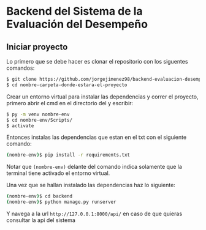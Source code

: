 # Backend del Sistema de la Evaluación del Desempeño

## Iniciar proyecto

Lo primero que se debe hacer es clonar el repositorio con los siguentes comandos:

```sh
$ git clone https://github.com/jorgejimenez98/backend-evaluacion-desempenno.git
$ cd nombre-carpeta-donde-estara-el-proyecto
```

Crear un entorno virtual para instalar las dependencias y correr el proyecto, primero abrir el cmd en el directorio del <nombre-carpeta-donde-estara-el-proyecto> y escribir:

```sh
$ py -m venv nombre-env
$ cd nombre-env/Scripts/
$ activate
```

Entonces instalas las dependencias que estan en el txt con el siguiente comando:

```sh
(nombre-env)$ pip install -r requirements.txt
```
Notar que `(nombre-env)` delante del comando indica solamente que la terminal tiene activado el entorno virtual.

Una vez que se hallan instalado las dependencias haz lo siguiente:
```sh
(nombre-env)$ cd backend
(nombre-env)$ python manage.py runserver
```
Y navega a la url `http://127.0.0.1:8000/api/` en caso de que quieras consultar la api del sistema
  
